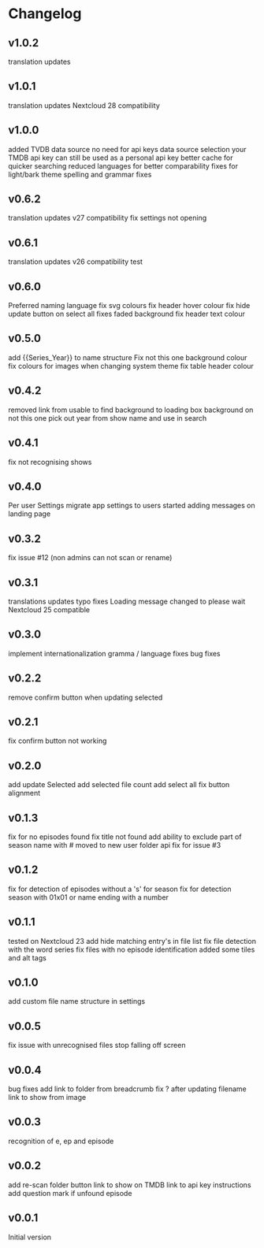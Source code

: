 # Changelog

## v1.0.2
  translation updates

## v1.0.1
  translation updates
  Nextcloud 28 compatibility

## v1.0.0
  added TVDB data source
  no need for api keys
  data source selection
  your TMDB api key can still be used as a personal api key
  better cache for quicker searching
  reduced languages for better comparability
  fixes for light/bark theme
  spelling and grammar fixes

## v0.6.2
  translation updates
  v27 compatibility
  fix settings not opening

## v0.6.1
  translation updates
  v26 compatibility test

## v0.6.0
  Preferred naming language
  fix svg colours
  fix header hover colour
  fix hide update button on select all
  fixes faded background
  fix header text colour

## v0.5.0
  add {{Series_Year}} to name structure
  Fix not this one background colour 
  fix colours for images when changing system theme
  fix table header colour

## v0.4.2
  removed link from usable to find
  background to loading box
  background on not this one
  pick out year from show name and use in search  

## v0.4.1
  fix not recognising shows

## v0.4.0
  Per user Settings
  migrate app settings to users
  started adding messages on landing page

## v0.3.2
  fix issue #12 (non admins can not scan or rename)

## v0.3.1
  translations updates
  typo fixes
  Loading message changed to please wait
  Nextcloud 25 compatible  

## v0.3.0
  implement internationalization
  gramma / language fixes
  bug fixes

## v0.2.2
  remove confirm button when updating selected

## v0.2.1
  fix confirm button not working

## v0.2.0
  add update Selected
  add selected file count
  add select all
  fix button alignment

## v0.1.3
  fix for no episodes found
  fix title not found
  add ability to exclude part of season name with #
  moved to new user folder api
  fix for issue #3

## v0.1.2
  fix for detection of episodes without a 's' for season
  fix for detection season with 01x01 or name ending with a number

## v0.1.1
  tested on Nextcloud 23
  add hide matching entry's in file list
  fix file detection with the word series
  fix files with no episode identification
  added some tiles and alt tags

## v0.1.0
  add custom file name structure in settings

## v0.0.5
  fix issue with unrecognised files
  stop falling off screen

## v0.0.4
  bug fixes
  add link to folder from breadcrumb
  fix ? after updating filename
  link to show from image

## v0.0.3
  recognition of e, ep and episode

## v0.0.2
  add re-scan folder button
  link to show on TMDB
  link to api key instructions
  add question mark if unfound episode

## v0.0.1
Initial version
